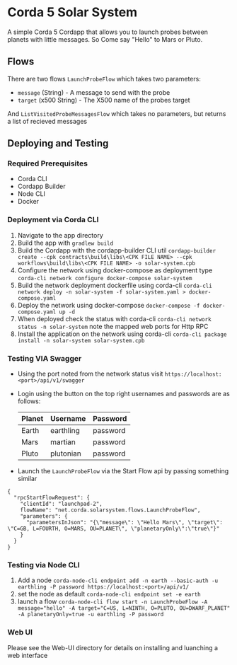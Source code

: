 # Corda 5 Solar System

A simple Corda 5 Cordapp that allows you to launch probes between planets with little messages. So Come say "Hello" to Mars or Pluto.


## Flows

There are two flows `LaunchProbeFlow` which takes two parameters:

- `message` (String) - A message to send with the probe
- `target`  (x500 String) - The X500 name of the probes target

And `ListVisitedProbeMessagesFlow` which takes no parameters, but returns a list of recieved messages


## Deploying and Testing
### Required Prerequisites

- Corda CLI
- Cordapp Builder
- Node CLI
- Docker

### Deployment via Corda CLI

1. Navigate to the app directory
2. Build the app with `gradlew build`
3. Build the Cordapp with the cordapp-builder CLI util `cordapp-builder create --cpk contracts\build\libs\<CPK FILE NAME> --cpk workflows\build\libs\<CPK FILE NAME> -o solar-system.cpb`
4. Configure the network using docker-compose as deployment type `corda-cli network configure docker-compose solar-system`
5. Build the network deployment dockerfile using corda-cli `corda-cli network deploy -n solar-system -f solar-system.yaml > docker-compose.yaml`
6. Deploy the network using docker-compose `docker-compose -f docker-compose.yaml up -d`
7. When deployed check the status with corda-cli `corda-cli network status -n solar-system` note the mapped web ports for Http RPC
8. Install the application on the network using corda-cli `corda-cli package install -n solar-system solar-system.cpb`

### Testing VIA Swagger
- Using the port noted from the network status visit `https://localhost:<port>/api/v1/swagger`
- Login using the button on the top right usernames and passwords are as follows:

  | Planet | Username | Password |
  |--|--|--|
  |Earth | earthling | password |
  | Mars | martian | password     
  | Pluto | plutonian | password|

- Launch the `LaunchProbeFlow` via the Start Flow api by passing something similar

```
{
  "rpcStartFlowRequest": {
    "clientId": "launchpad-2", 
    flowName": "net.corda.solarsystem.flows.LaunchProbeFlow", 
    "parameters": { 
      "parametersInJson": "{\"message\": \"Hello Mars\", \"target\": \"C=GB, L=FOURTH, O=MARS, OU=PLANET\", \"planetaryOnly\":\"true\"}" 
    } 
  } 
}
```

### Testing via Node CLI


1. Add a node `corda-node-cli endpoint add -n earth --basic-auth -u earthling -P password https://localhost:<port>/api/v1/`
2. set the node as default `corda-node-cli endpoint set -e earth`
3. launch a flow `corda-node-cli flow start -n LaunchProbeFlow -A message="hello" -A target="C=US, L=NINTH, O=PLUTO, OU=DWARF_PLANET" -A planetaryOnly=true -u earthling -P password`

### Web UI

Please see the Web-UI directory for details on installing and luanching a web interface
